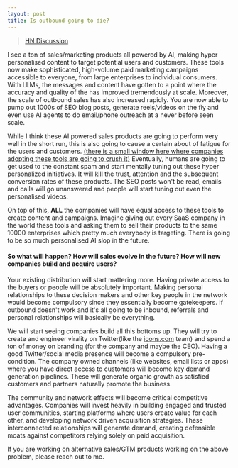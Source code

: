 ```yaml
---
layout: post
title: Is outbound going to die?  
---
```

> [HN Discussion](https://news.ycombinator.com/item?id=43823851)


I see a ton of sales/marketing products all powered by AI, making hyper personalised content to target potential users and customers. These tools now make sophisticated, high-volume paid marketing campaigns accessible to everyone, from large enterprises to individual consumers. With LLMs, the messages and content have gotten to a point where the accuracy and quality of the has improved tremendously at scale. Moreover, the scale of outbound sales has also increased rapidly. You are now able to pump out 1000s of SEO blog posts, generate reels/videos on the fly and even use AI agents to do email/phone outreach at a never before seen scale. 

While I think these AI powered sales products are going to perform very well in the short run, this is also going to cause a certain about of fatigue for the users and customers. <u>(there is a small window here where companies adopting these tools are going to crush it)</u> Eventually, humans are going to get used to the constant spam and start mentally tuning out these hyper personalized initiatives. It will kill the trust, attention and the subsequent conversion rates of these products. The SEO posts won't be read, emails and calls will go unanswered and people will start tuning out even the personalised videos. 

On top of this, **ALL** the companies will have equal access to these tools to create content and campaigns. Imagine giving out every SaaS company in the world these tools and asking them to sell their products to the same 10000 enterprises which pretty much everybody is targeting. There is going to be so much personalised AI slop in the future. 

#### So what will happen? How will sales evolve in the future? How will new companies build and acquire users? 

Your existing distribution will start mattering more. Having private access to the buyers or people will be absolutely important. Making personal relationships to these decision makers and other key people in the network would become compulsory since they essentially become gatekeepers. If outbound doesn't work and it's all going to be inbound, referrals and personal relationships will basically be everything. 

We will start seeing companies build all this bottoms up. They will try to create and engineer virality on Twitter(like the [icons.com](http://icons.com/) team) and spend a ton of money on branding (for the company and maybe the CEO). Having a good Twitter/social media presence will become a compulsory pre-condition. The company owned channels (like websites, email lists or apps) where you have direct access to customers will become key demand generation pipelines. These will generate organic growth as satisfied customers and partners naturally promote the business. 

The community and network effects will become critical competitive advantages. Companies will invest heavily in building engaged and trusted user communities, starting platforms where users create value for each other, and developing network driven acquisition strategies. These interconnected relationships will generate demand, creating defensible moats against competitors relying solely on paid acquisition.

If you are working on alternative sales/GTM products working on the above problem, please reach out to me. 
